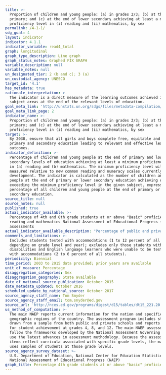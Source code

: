 ```yaml
---
title: >-
  Proportion of children and young people: (a) in grades 2/3; (b) at the end of
  primary; and (c) at the end of lower secondary achieving at least a minimum
  proficiency level in (i) reading and (ii) mathematics, by sex
permalink: /4-1-1/
sdg_goal: 4
layout: indicator
indicator: 4.1.1
indicator_variable: read4_total
graph: longitudinal
graph_type_description: Line graph
graph_status_notes: Graphed FIX GRAPH
variable_description: null
variable_notes: null
un_designated_tier: 2 (b and c); 3 (a)
un_custodial_agency: UNESCO
target_id: '4.1'
has_metadata: true
rationale_interpretation: >-
  The indicator is a direct measure of the learning outcomes achieved in the two
  subject areas at the end of the relevant levels of education.
goal_meta_link: 'http://unstats.un.org/sdgs/files/metadata-compilation/Metadata-Goal-4.pdf'
goal_meta_link_page: 2
indicator_name: >-
  Proportion of children and young people: (a) in grades 2/3; (b) at the end of
  primary; and (c) at the end of lower secondary achieving at least a minimum
  proficiency level in (i) reading and (ii) mathematics, by sex
target: >-
  By 2030, ensure that all girls and boys complete free, equitable and quality
  primary and secondary education leading to relevant and effective learning
  outcomes.
indicator_definition: >-
  Percentage of children and young people at the end of primary and lower
  secondary levels of education achieving at least a minimum proficiency level
  in (a) reading and (b) mathematics. The minimum proficiency level will be
  measured relative to new common reading and numeracy scales currently in
  development. The indicator is calculated as the number of children and young
  people at the end of primary or lower secondary education achieving or
  exceeding the minimum proficiency level in the given subject, expressed as a
  percentage of all children and young people at the end of primary or lower
  secondary education.
source_title: null
source_notes: null
published: true
actual_indicator_available: >-
  Percentage of 4th and 8th grade students at or above "Basic" proficiency in
  reading and mathematics National Assessment of Educational Progress (NAEP)
  assessments 
actual_indicator_available_description: "Percentage of public and private 4th and 8th grade students at or above \"Basic\" proficiency in reading and mathematics National Assessment of Educational Progress (NAEP) assessments. Variable name Label read4_total\t    Reading grade 4, total read4_male Reading, grade 4, male read4_female\tReading, grade 4, female read8_total Reading grade 8, total read8_male\t    Reading, grade 8, male read8_female\tReading, grade 8, female math4_total\t  Mathematics grade 4, total math4_male Mathematics, grade 4, male math4_female\tMathematics, grade 4, female math8_total Mathematics grade 8, total math8_male Mathematics, grade 8, male math8_female Mathematics, grade 8, female"
comments_and_limitations: >-
  Includes students tested with accommodations (1 to 12 percent of all students,
  depending on grade level and year); excludes only those students with
  disabilities and English language learners who were unable to be tested even
  with accommodations (2 to 6 percent of all students).
periodicity: Biennial
time_period: 2003 to 2015 data provided; prior years are available
unit_of_measure: Percentage
disaggregation_categories: Sex
disaggregation_geography: State available
date_of_national_source_publication: October 2015
date_metadata_updated: October 2016
scheduled_update_by_national_source: October 2017
source_agency_staff_name: Tom Snyder
source_agency_staff_email: tom.snyder@ed.gov
source_url: 'http://nces.ed.gov/programs/digest/d15/tables/dt15_221.20.asp?current=yes'
us_method_of_computation: >-
  The main NAEP reports current information for the nation and specific
  geographic regions of the country. The assessment program includes students
  drawn from a sample from both public and private schools and reports results
  for student achievement at grades 4, 8, and 12. The main NAEP assessments
  follow the frameworks developed by the National Assessment Governing Board and
  use the latest advances in assessment methodology. Because the assessment
  items reflect curricula associated with specific grade levels, the main NAEP
  uses samples of students at those grade levels.
source_agency_survey_dataset: >-
  U.S. Department of Education, National Center for Education Statistics,
  National Assessment of Educational Progress (NAEP)
graph_title: Percentage 4th grade students at or above "basic" proficiency in reading
---
```

